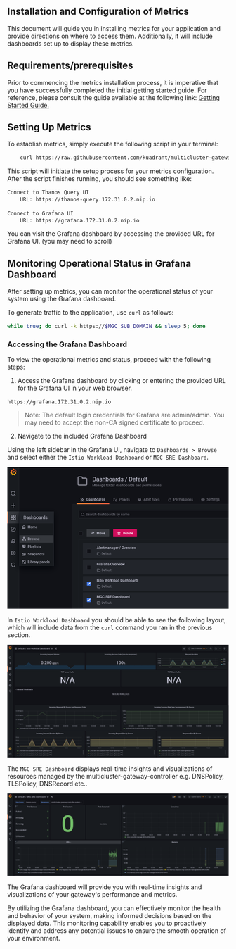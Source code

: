 ## Installation and Configuration of Metrics
This document will guide you in installing metrics for your application and provide directions on where to access them. Additionally, it will include dashboards set up to display these metrics. 

## Requirements/prerequisites

Prior to commencing the metrics installation process, it is imperative that you have successfully completed the initial getting started guide. For reference, please consult the guide available at the following link: [Getting Started Guide.](../how-to/multicluster-gateways-walkthrough.md)

## Setting Up Metrics

To establish metrics, simply execute the following script in your terminal:

```bash
    curl https://raw.githubusercontent.com/kuadrant/multicluster-gateway-controller/main/hack/quickstart-metrics.sh | bash
```

This script will initiate the setup process for your metrics configuration.
After the script finishes running, you should see something like:

```
Connect to Thanos Query UI
    URL: https://thanos-query.172.31.0.2.nip.io

Connect to Grafana UI
    URL: https://grafana.172.31.0.2.nip.io
```

You can visit the Grafana dashboard by accessing the provided URL for Grafana UI. (you may need to scroll)

## Monitoring Operational Status in Grafana Dashboard

After setting up metrics, you can monitor the operational status of your system using the Grafana dashboard.

To generate traffic to the application, use `curl` as follows:

```bash
while true; do curl -k https://$MGC_SUB_DOMAIN && sleep 5; done
```

### Accessing the Grafana Dashboard
To view the operational metrics and status, proceed with the following steps:

1. Access the Grafana dashboard by clicking or entering the provided URL for the Grafana UI in your web browser.

```
https://grafana.172.31.0.2.nip.io
```
>Note: The default login credentials for Grafana are admin/admin. You may need to accept the non-CA signed certificate to proceed.

2. Navigate to the included Grafana Dashboard

Using the left sidebar in the Grafana UI, navigate to `Dashboards > Browse` and select either the `Istio Workload Dashboard` or `MGC SRE Dashboard`.


<img src="../images/metrics/metrics-federation-grafana-dashboard-3.png" width="600"/>

In `Istio Workload Dashboard` you should be able to see the following layout, which will include data from the `curl` command you ran in the previous section.

<img src="../images/metrics/metrics-federation-grafana-dashboard-2.png" width="600"/>

The `MGC SRE Dashboard` displays real-time insights and visualizations of resources managed by the multicluster-gateway-controller e.g. DNSPolicy, TLSPolicy, DNSRecord etc..

<img src="../images/metrics/metrics-federation-grafana-dashboard-4.png" width="600"/>

The Grafana dashboard will provide you with real-time insights and visualizations of your gateway's performance and metrics.

By utilizing the Grafana dashboard, you can effectively monitor the health and behavior of your system, making informed decisions based on the displayed data. This monitoring capability enables you to proactively identify and address any potential issues to ensure the smooth operation of your environment.

